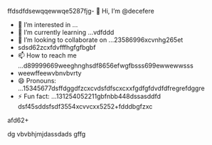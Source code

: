ffdsdfdsewqqewwqe5287fjg- 👋 Hi, I’m @decefere
- 👀 I’m interested in ...
- 🌱 I’m currently learning ...vdfddd
- 💞️ I’m looking to collaborate on ...23586996xcvnhg265et
- sdsd62zcxfdvfffhgfgfbgbf
- 📫 How to reach me ...d89999669weeghnghsdf8656efwgfbsss699ewwewwsss
- weewffeewvbnvbvrty
- 😄 Pronouns: ...15345677dsffdggdfzcxcvdsfdfscxcxxfgdfgfdvdfdfregrefdggre
- ⚡ Fun fact: ...131254052211gbfnbb448dssasddfd
dsf45sddsfsdf3554xcvvcxx5252+fdddbgfzxc
<!---455sdffregfb96+996+v
decefere/decefere is a ✨ special ✨ repository becausfdse its `RE45ADME.md` (this filekjk,j) appears sefdon your GitHub prvdfsofile.
You can click the Preview link to take a look at your changes.dsrte
--->afd62+
dg
vbvbhjmjdassdads
gffg
